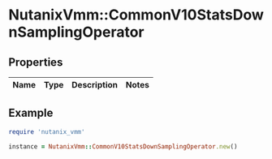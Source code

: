 # NutanixVmm::CommonV10StatsDownSamplingOperator

## Properties

| Name | Type | Description | Notes |
| ---- | ---- | ----------- | ----- |

## Example

```ruby
require 'nutanix_vmm'

instance = NutanixVmm::CommonV10StatsDownSamplingOperator.new()
```

